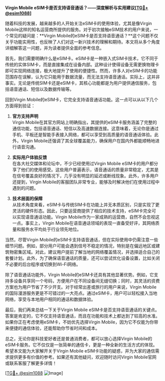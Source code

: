 **Virgin Mobile eSIM卡是否支持语音通话？——深度解析与实用建议[[TG💪+ @esim1088](https://t.me/s/esim1088)]**

随着科技的发展，越来越多的人开始关注eSIM卡的使用体验，尤其是像Virgin Mobile这样的知名运营商所提供的服务。对于初次接触eSIM技术的用户来说，一个常见的疑问是：**Virgin Mobile的eSIM卡是否支持语音通话？**这个问题不仅关乎功能实用性，也反映了人们对这一新兴技术的理解和期待。本文将从多个角度详细解答这一问题，并为读者提供全面的参考信息。

首先，我们需要明确什么是eSIM卡。eSIM卡是一种嵌入式SIM卡技术，它不同于传统的实体SIM卡，而是直接集成在设备内部。这种设计使得设备无需更换物理卡即可实现网络连接，极大地提升了使用的便捷性。然而，许多人对eSIM卡的功能范围存在误解，认为它只能用于数据流量，而无法支持语音通话。实际上，这并非事实。无论是传统SIM卡还是eSIM卡，其核心功能都是为用户提供通信服务，包括语音通话、短信以及数据传输等。

回到Virgin Mobile的eSIM卡，它完全支持语音通话功能。这一点可以从以下几个方面得到验证：

1. **官方支持声明**  
   Virgin Mobile在其官方网站上明确指出，其提供的eSIM卡服务涵盖了完整的通信功能，包括语音通话、短信以及高速数据连接。这意味着，无论你是通过手机、平板还是智能手表接入网络，都可以享受到高质量的语音通话体验。此外，Virgin Mobile还强调了其全球覆盖能力，确保用户在国内外都能顺畅地进行语音沟通。

2. **实际用户体验反馈**  
   在各大社交媒体和论坛中，不少已经使用过Virgin Mobile eSIM卡的用户都分享了他们的使用感受。这些用户普遍表示，语音通话的质量非常稳定，尤其是在信号覆盖良好的情况下，几乎没有明显的延迟或断线现象。此外，许多用户还提到，Virgin Mobile的客服团队非常专业，能够及时解决他们在使用过程中遇到的问题。

3. **技术层面的保障**  
   从技术角度来看，eSIM卡与传统SIM卡在功能上并无本质区别，只是实现了更灵活的硬件形态。因此，只要运营商提供了相应的技术支持，eSIM卡完全可以实现语音通话功能。Virgin Mobile作为一家成熟的运营商，自然不会忽视这一点。事实上，Virgin Mobile在语音通话领域的表现一直备受好评，其网络质量和服务水平均处于行业领先地位。

当然，尽管Virgin Mobile的eSIM卡支持语音通话，但在实际使用中仍需注意一些细节问题。例如，部分用户可能会遇到信号不稳定的情况，特别是在偏远地区或建筑物密集区域。对此，建议用户提前了解当地的网络覆盖情况，并选择适合自己的套餐计划。此外，为了确保语音通话的质量，还可以尝试优化设备设置，比如关闭不必要的后台程序或切换到Wi-Fi网络。

除了语音通话功能外，Virgin Mobile的eSIM卡还具有其他显著优势。例如，它支持多设备共享同一个号码，方便用户在不同设备间无缝切换；同时，其灵活的资费方案也为用户节省了不少开支。对于经常出差或旅行的用户来说，Virgin Mobile的国际漫游服务更是不可错过的一大亮点。通过eSIM卡，用户可以轻松接入当地网络，享受与本地用户相同的通话和数据体验。

最后，我们再来总结一下关于Virgin Mobile eSIM卡是否支持语音通话的关键点。答案是肯定的，它不仅支持语音通话，而且在功能和技术上都达到了较高的水准。如果你正在考虑使用eSIM卡，不妨优先选择Virgin Mobile，因为它不仅能为你带来便捷的通信体验，还能帮助你节省时间和成本。

总之，无论你是科技爱好者还是普通消费者，都可以放心选择Virgin Mobile的eSIM卡服务。它不仅仅是一张简单的通信卡，更是一种全新的生活方式的体现。希望本文能为大家解开关于Virgin Mobile eSIM卡功能的疑惑，并为大家的通信需求提供更多有价值的参考。如果还有其他疑问，欢迎随时访问Virgin Mobile官网或联系客服了解更多详情！

[[TG💪+ @esim1088](https://t.me/s/esim1088) ![Image](https://i.postimg.cc/4NQfJmqS/Snipaste-2025-05-13-00-14-12.png)]